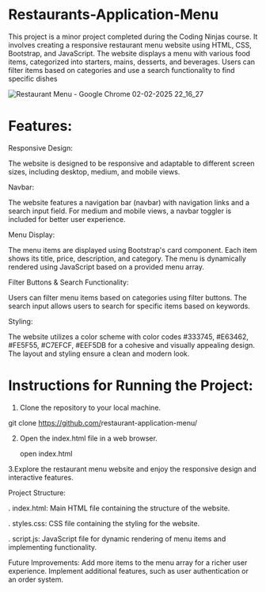 # Restaurants-Application-Menu

This project is a minor project completed during the Coding Ninjas course. It involves creating a responsive restaurant menu website using HTML, CSS, Bootstrap, and JavaScript. The website displays a menu with various food items, categorized into starters, mains, desserts, and beverages. Users can filter items based on categories and use a search functionality to find specific dishes

![Restaurant Menu - Google Chrome 02-02-2025 22_16_27](https://github.com/user-attachments/assets/2e290515-e6b0-4548-b94f-88d19fc35015)

# Features:

Responsive Design:

The website is designed to be responsive and adaptable to different screen sizes, including desktop, medium, and mobile views.

Navbar:

The website features a navigation bar (navbar) with navigation links and a search input field.
For medium and mobile views, a navbar toggler is included for better user experience.

Menu Display:

The menu items are displayed using Bootstrap's card component.
Each item shows its title, price, description, and category.
The menu is dynamically rendered using JavaScript based on a provided menu array.

Filter Buttons & Search Functionality:

Users can filter menu items based on categories using filter buttons.
The search input allows users to search for specific items based on keywords.

Styling:

The website utilizes a color scheme with color codes #333745, #E63462, #FE5F55, #C7EFCF, #EEF5DB for a cohesive and visually appealing design.
The layout and styling ensure a clean and modern look.

# Instructions for Running the Project:

1. Clone the repository to your local machine.

  git clone https://github.com/<your-user-name>restaurant-application-menu/

2. Open the index.html file in a web browser.

   open index.html

3.Explore the restaurant menu website and enjoy the responsive design and interactive features.

Project Structure:

. index.html: Main HTML file containing the structure of the website.

. styles.css: CSS file containing the styling for the website.

. script.js: JavaScript file for dynamic rendering of menu items and implementing functionality.

Future Improvements:
Add more items to the menu array for a richer user experience.
Implement additional features, such as user authentication or an order system.
